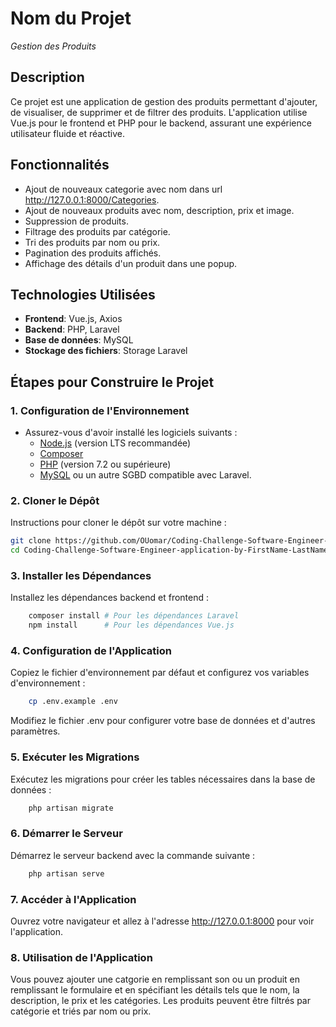 # Nom du Projet 
*Gestion des Produits*

## Description
Ce projet est une application de gestion des produits permettant d'ajouter, de visualiser, de supprimer et de filtrer des produits. L'application utilise Vue.js pour le frontend et PHP pour le backend, assurant une expérience utilisateur fluide et réactive.

## Fonctionnalités
- Ajout de nouveaux categorie avec nom dans url http://127.0.0.1:8000/Categories.
- Ajout de nouveaux produits avec nom, description, prix et image.
- Suppression de produits.
- Filtrage des produits par catégorie.
- Tri des produits par nom ou prix.
- Pagination des produits affichés.
- Affichage des détails d'un produit dans une popup.

## Technologies Utilisées
- **Frontend**: Vue.js, Axios
- **Backend**: PHP, Laravel
- **Base de données**: MySQL
- **Stockage des fichiers**: Storage Laravel

## Étapes pour Construire le Projet
### 1. Configuration de l'Environnement
  - Assurez-vous d'avoir installé les logiciels suivants :
    - [Node.js](https://nodejs.org/en/download/) (version LTS recommandée)
    - [Composer](https://getcomposer.org/download/)
    - [PHP](https://www.php.net/downloads) (version 7.2 ou supérieure)
    - [MySQL](https://dev.mysql.com/downloads/mysql/) ou un autre SGBD compatible avec Laravel.

### 2. Cloner le Dépôt
Instructions pour cloner le dépôt sur votre machine :
```bash
git clone https://github.com/OUomar/Coding-Challenge-Software-Engineer-application-by-FirstName-LastName.git
cd Coding-Challenge-Software-Engineer-application-by-FirstName-LastName.git 
```
### 3. Installer les Dépendances
Installez les dépendances backend et frontend :
```bash
    composer install # Pour les dépendances Laravel
    npm install      # Pour les dépendances Vue.js
```

### 4. Configuration de l'Application
Copiez le fichier d'environnement par défaut et configurez vos variables d'environnement :
```bash
    cp .env.example .env
```
Modifiez le fichier .env pour configurer votre base de données et d'autres paramètres.

### 5. Exécuter les Migrations
Exécutez les migrations pour créer les tables nécessaires dans la base de données :
```bash
    php artisan migrate
```

### 6. Démarrer le Serveur
Démarrez le serveur backend avec la commande suivante :
```bash
    php artisan serve
```
### 7. Accéder à l'Application
Ouvrez votre navigateur et allez à l'adresse http://127.0.0.1:8000 pour voir l'application.

### 8. Utilisation de l'Application
Vous pouvez ajouter une catgorie en remplissant son ou un produit en remplissant le formulaire et en spécifiant les détails tels que le nom, la description, le prix et les catégories. Les produits peuvent être filtrés par catégorie et triés par nom ou prix.



